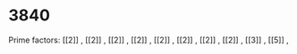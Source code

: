 # 3840

Prime factors: [[2]] , [[2]] , [[2]] , [[2]] , [[2]] , [[2]] , [[2]] , [[2]] , [[3]] , [[5]] , 